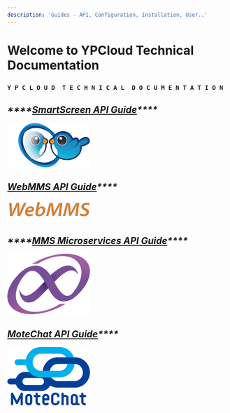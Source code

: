 ```yaml
---
description: 'Guides - API, Configuration, Installation, User..'
---
```


# Welcome to YPCloud Technical Documentation

### `Y P C L O U D  T E C H N I C A L  D O C U M E N T A T I O N`

## _\*\*\*\*_[_**SmartScreen API Guide**_](https://gitbook.ypcloud.com/smartscreen-api-guide/)_\*\*\*\*_

![](.gitbook/assets/ss.png)

## [_**WebMMS API Guide**_](https://gitbook.ypcloud.com/webmms-api-guide/)_\*\*\*\*_

![](.gitbook/assets/webmms_s.png)

## _\*\*\*\*_[_**MMS Microservices  API Guide**_](https://gitbook.ypcloud.com/mms-microservices-api-guide/)_\*\*\*\*_

![](.gitbook/assets/mms_s.png)

## [_**MoteChat API Guide**_](https://gitbook.ypcloud.com/motechat-api-guide/)_\*\*\*\*_

![](.gitbook/assets/mc_s.png)



 




